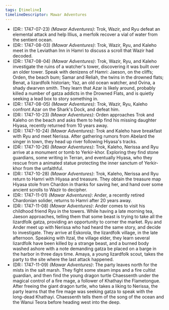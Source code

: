 ```yaml
---
tags: [timeline]
timelineDescriptor: Mawar Adventures
---
```


- (DR:: 1747-07-23) *(Mawar Adventures)*: Trok, Wazir, and Ryu defeat an elemental attack and help Illius, a merfolk recover a vial of water from the sentient ocean. 
- (DR:: 1747-08-03) *(Mawar Adventures)*: Trok, Wazir, Ryu, and Kaleho meet in the Leviathan Inn in Hamri to discuss a scroll that Wazir had decoded. 
- (DR:: 1747-08-04) *(Mawar Adventures)*: Trok, Wazir, Ryu, and Kaleho investigate the ruins of a watcher's tower, discovering it was built over an older tower. Speak with denizens of Hamri: Jaeson, on the cliffs; Orden, the beach bum; Samar and Reliah, the twins in the drowned flats; Benat, a lizardfolk historian; Yaz, an old ocean watcher, and Ovina, a shady dwarven smith. They learn that Azar is likely around, probably killed a number of gatza addicts in the Drowned Flats, and is quietly seeking a lead box to story something in. 
- (DR:: 1747-08-05) *(Mawar Adventures)*: Trok, Wazir, Ryu, Kaleho confront Azar on the Shark's Dock, and defeat him. 
- (DR:: 1747-10-23) *(Mawar Adventures)*: Orden approaches Trok and Kaleho on the beach and asks them to help find his missing daughter Hiyasa, recently returned from 10 years away. 
- (DR:: 1747-10-24) *(Mawar Adventures)*: Trok and Kaleho have breakfast with Ryu and meet Nerissa. After gathering rumors from Abelard the singer in town, they head up river following Hiyasa's tracks. 
- (DR:: 1747-10-26) *(Mawar Adventures)*: Trok, Kaleho, Nerissa and Ryu arrive at a monument or tomb to Yerkir-khor. Exploring they find stone guardians, some writing in Terran, and eventually Hiyasa, who they rescue from a animated statue protecting the inner sanctum of Yerkir-khor from the unfaithful. 
- (DR:: 1747-10-28) *(Mawar Adventures)*: Trok, Kaleho, Nerissa and Ryu return to Hamri with Hiyasa and treasure. They obtain the treasure map Hiyasa stole from Chardon in thanks for saving her, and hand over some ancient scrolls to Wazir to decipher. 
- (DR:: 1747-11-01) *(Mawar Adventures)*: Ander, a recently retired Chardonian solider, returns to Hamri after 20 years away.
- (DR:: 1747-11-08) *(Mawar Adventures)*: Ander comes to visit his childhood friend Ryu in the towers. While having a late morning tea, Jaeson approaches, telling them that some beast is trying to take all the lizardfolk gatza, providing an opportunity to corner the market. Ryu and Ander meet up with Nerissa who had heard the same story, and decide to investigate. They arrive at Eskorola, the lizardfolk village, in the late afternoon. Speaking with Itzal, the village elder, they learn several lizardfolk have been killed by a strange beast, and a burned body washed ashore with a note demanding gatza be placed on a barge in the harbor in three days time. Amaya, a young lizardfolk scout, takes the party to the site where the last attack happened. 
- (DR:: 1747-11-09) *(Mawar Adventures)*: The party leaves north for the mists in the salt marsh. They fight some steam imps and a fire cultist guardian, and then find the young dragon turtle Chaessenth under the magical control of a fire mage, a follower of Khathayi the Flametongue. After freeing the giant dragon turtle, who takes a liking to Nerissa, the party learns that the fire mage was seeking gatza to speak with the long-dead Khathayi. Chaessenth tells them of the song of the ocean and the Wanui Teora before heading west into the deep. 